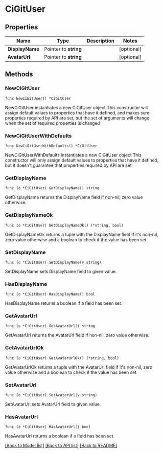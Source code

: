 # CiGitUser

## Properties

Name | Type | Description | Notes
------------ | ------------- | ------------- | -------------
**DisplayName** | Pointer to **string** |  | [optional] 
**AvatarUrl** | Pointer to **string** |  | [optional] 

## Methods

### NewCiGitUser

`func NewCiGitUser() *CiGitUser`

NewCiGitUser instantiates a new CiGitUser object
This constructor will assign default values to properties that have it defined,
and makes sure properties required by API are set, but the set of arguments
will change when the set of required properties is changed

### NewCiGitUserWithDefaults

`func NewCiGitUserWithDefaults() *CiGitUser`

NewCiGitUserWithDefaults instantiates a new CiGitUser object
This constructor will only assign default values to properties that have it defined,
but it doesn't guarantee that properties required by API are set

### GetDisplayName

`func (o *CiGitUser) GetDisplayName() string`

GetDisplayName returns the DisplayName field if non-nil, zero value otherwise.

### GetDisplayNameOk

`func (o *CiGitUser) GetDisplayNameOk() (*string, bool)`

GetDisplayNameOk returns a tuple with the DisplayName field if it's non-nil, zero value otherwise
and a boolean to check if the value has been set.

### SetDisplayName

`func (o *CiGitUser) SetDisplayName(v string)`

SetDisplayName sets DisplayName field to given value.

### HasDisplayName

`func (o *CiGitUser) HasDisplayName() bool`

HasDisplayName returns a boolean if a field has been set.

### GetAvatarUrl

`func (o *CiGitUser) GetAvatarUrl() string`

GetAvatarUrl returns the AvatarUrl field if non-nil, zero value otherwise.

### GetAvatarUrlOk

`func (o *CiGitUser) GetAvatarUrlOk() (*string, bool)`

GetAvatarUrlOk returns a tuple with the AvatarUrl field if it's non-nil, zero value otherwise
and a boolean to check if the value has been set.

### SetAvatarUrl

`func (o *CiGitUser) SetAvatarUrl(v string)`

SetAvatarUrl sets AvatarUrl field to given value.

### HasAvatarUrl

`func (o *CiGitUser) HasAvatarUrl() bool`

HasAvatarUrl returns a boolean if a field has been set.


[[Back to Model list]](../README.md#documentation-for-models) [[Back to API list]](../README.md#documentation-for-api-endpoints) [[Back to README]](../README.md)


